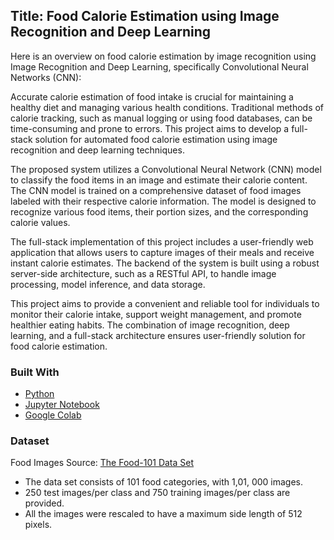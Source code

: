 ## Title: Food Calorie Estimation using Image Recognition and Deep Learning
Here is an overview on food calorie estimation by image recognition using Image Recognition and Deep Learning, specifically Convolutional Neural Networks (CNN):

Accurate calorie estimation of food intake is crucial for maintaining a healthy diet and managing various health conditions. Traditional methods of calorie tracking, such as manual logging or using food databases, can be time-consuming and prone to errors. This project aims to develop a full-stack solution for automated food calorie estimation using image recognition and deep learning techniques.

The proposed system utilizes a Convolutional Neural Network (CNN) model to classify the food items in an image and estimate their calorie content. The CNN model is trained on a comprehensive dataset of food images labeled with their respective calorie information. The model is designed to recognize various food items, their portion sizes, and the corresponding calorie values.

The full-stack implementation of this project includes a user-friendly web application that allows users to capture images of their meals and receive instant calorie estimates. The backend of the system is built using a robust server-side architecture, such as a RESTful API, to handle image processing, model inference, and data storage.

This project aims to provide a convenient and reliable tool for individuals to monitor their calorie intake, support weight management, and promote healthier eating habits. The combination of image recognition, deep learning, and a full-stack architecture ensures user-friendly solution for food calorie estimation.

### Built With

* [Python](https://www.python.org/)
* [Jupyter Notebook](https://jupyter.org/)
* [Google Colab](https://colab.research.google.com/)

### Dataset


Food Images Source: [The Food-101 Data Set](https://data.vision.ee.ethz.ch/cvl/datasets_extra/food-101/)
  
  * The data set consists of 101 food categories, with 1,01, 000 images.
  * 250 test images/per class and 750 training images/per class are provided.
  * All the images were rescaled to have a maximum side length of 512 pixels. 

